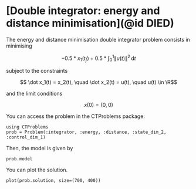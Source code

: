 # [Double integrator: energy and distance minimisation](@id DIED)

The energy and distance minimisation double integrator problem consists in minimising

```math
    -0.5*x_1(t_f) + 0.5*\int_{0}^{1} {\lVert u(t) \rVert}^2 \, \mathrm{d}t 
```

subject to the constraints

```math
    \dot x_1(t) = x_2(t), \quad \dot x_2(t) = u(t), \quad u(t) \in \R
```

and the limit conditions

```math
    x(0) = (0,0)
```

You can access the problem in the CTProblems package:

```@example main
using CTProblems
prob = Problem(:integrator, :energy, :distance, :state_dim_2, :control_dim_1)
```

Then, the model is given by

```@example main
prob.model
```

You can plot the solution.

```@example main
plot(prob.solution, size=(700, 400))
```

